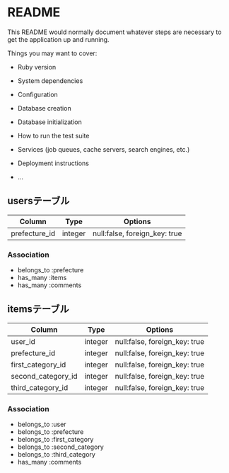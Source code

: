 # README

This README would normally document whatever steps are necessary to get the
application up and running.

Things you may want to cover:

* Ruby version

* System dependencies

* Configuration

* Database creation

* Database initialization

* How to run the test suite

* Services (job queues, cache servers, search engines, etc.)

* Deployment instructions

* ...

## usersテーブル

|Column|Type|Options|
|------|----|-------|
|prefecture_id|integer|null:false, foreign_key: true|

### Association
- belongs_to :prefecture
- has_many :items
- has_many :comments

## itemsテーブル

|Column|Type|Options|
|------|----|-------|
|user_id|integer|null:false, foreign_key: true|
|prefecture_id|integer|null:false, foreign_key: true|
|first_category_id|integer|null:false, foreign_key: true|
|second_category_id|integer|null:false, foreign_key: true|
|third_category_id|integer|null:false, foreign_key: true|

### Association
- belongs_to :user
- belongs_to :prefecture
- belongs_to :first_category
- belongs_to :second_category
- belongs_to :third_category
- has_many :comments
